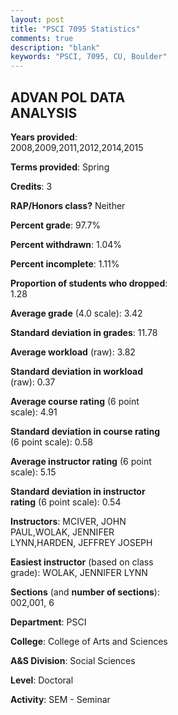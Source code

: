 ```yaml
---
layout: post
title: "PSCI 7095 Statistics"
comments: true
description: "blank"
keywords: "PSCI, 7095, CU, Boulder"
--- 
```

<head>
<script src="https://ajax.googleapis.com/ajax/libs/jquery/2.1.3/jquery.min.js"></script>
<script src="https://dl.dropboxusercontent.com/s/pc42nxpaw1ea4o9/highcharts.js?dl=0"></script>
<!-- <script src="../assets/js/highcharts.js"></script> -->
<style type="text/css">@font-face {
	font-family: "Bebas Neue";
	src: url(https://www.filehosting.org/file/details/544349/BebasNeue%20Regular.otf) format("opentype");
	}
	h1.Bebas { 
		font-family: "Bebas Neue", Verdana, Tahoma;
	}
</style>
</head>
<body>
	<div id="container" style="float: right; width: 45%; height: 88%; margin-left: 2.5%; margin-right: 2.5%;"></div>
	<script language="JavaScript">
		$(document).ready(function() {
		var chart = {type: 'column'};
		var title = {text: 'Grade Distribution'};
		var xAxis = {categories: ['A','B','C','D','F'],crosshair: true};
		var yAxis = {min: 0,title: {text: 'Percentage'}};
		var tooltip = {headerFormat: '<center><b><span style="font-size:20px">{point.key}</span></b></center>',
		               pointFormat: '<td style="padding:0"><b>{point.y:.1f}%</b></td>',
		               footerFormat: '</table>',shared: true,useHTML: true};
		var plotOptions = {column: {pointPadding: 0.0,borderWidth: 0}};  
		var credits = {enabled: false};var series= [{name: 'Percent',data: [50.67,42.67,6.67,0.0,0.0,]}];
		var json = {};
		json.chart = chart;
		json.title = title;
		json.tooltip = tooltip;
		json.xAxis = xAxis;
		json.yAxis = yAxis;  
		json.series = series;
		json.plotOptions = plotOptions;  
		json.credits = credits;
		$('#container').highcharts(json);
	});
	</script>
</body>
			   
## ADVAN POL DATA ANALYSIS

**Years provided**: 2008,2009,2011,2012,2014,2015

**Terms provided**: Spring

**Credits**: 3

**RAP/Honors class?** Neither

**Percent grade**: 97.7%

**Percent withdrawn**: 1.04%

**Percent incomplete**: 1.11%

**Proportion of students who dropped**: 1.28

**Average grade** (4.0 scale): 3.42

**Standard deviation in grades**: 11.78

**Average workload** (raw): 3.82

**Standard deviation in workload** (raw): 0.37

**Average course rating** (6 point scale): 4.91

**Standard deviation in course rating** (6 point scale): 0.58

**Average instructor rating** (6 point scale): 5.15

**Standard deviation in instructor rating** (6 point scale): 0.54

**Instructors**: MCIVER, JOHN PAUL,WOLAK, JENNIFER LYNN,HARDEN, JEFFREY JOSEPH

**Easiest instructor** (based on class grade): WOLAK, JENNIFER LYNN

**Sections** (and **number of sections**): 002,001, 6

**Department**: PSCI

**College**: College of Arts and Sciences

**A&S Division**: Social Sciences

**Level**: Doctoral

**Activity**: SEM - Seminar